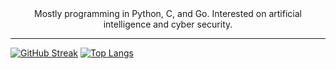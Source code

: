 <div align="center">
   Mostly programming in Python, C, and Go. Interested on artificial intelligence and cyber security.   
</div>

---

[![GitHub Streak](http://github-readme-streak-stats.herokuapp.com?user=admiralkaiz&theme=dark&background=000000)](https://git.io/streak-stats)
[![Top Langs](https://github-readme-stats.vercel.app/api/top-langs/?username=admiralkaiz&layout=compact&theme=vision-friendly-dark)](https://github.com/anuraghazra/github-readme-stats)
